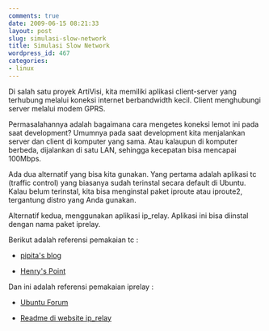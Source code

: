 ```yaml
---
comments: true
date: 2009-06-15 08:21:33
layout: post
slug: simulasi-slow-network
title: Simulasi Slow Network
wordpress_id: 467
categories:
- linux
---
```


Di salah satu proyek ArtiVisi, kita memiliki aplikasi client-server yang terhubung melalui koneksi internet berbandwidth kecil. Client menghubungi server melalui modem GPRS. 

Permasalahannya adalah bagaimana cara mengetes koneksi lemot ini pada saat development? Umumnya pada saat development kita menjalankan server dan client di komputer yang sama. Atau kalaupun di komputer berbeda, dijalankan di satu LAN, sehingga kecepatan bisa mencapai 100Mbps. 

Ada dua alternatif yang bisa kita gunakan. Yang pertama adalah aplikasi tc (traffic control) yang biasanya sudah terinstal secara default di Ubuntu. Kalau belum terinstal, kita bisa menginstal paket iproute atau iproute2, tergantung distro yang Anda gunakan. 

Alternatif kedua, menggunakan aplikasi ip_relay. Aplikasi ini bisa diinstal dengan nama paket iprelay. 

Berikut adalah referensi pemakaian tc : 



	
  * [pipita's blog](http://www.kdedevelopers.org/node/1878)

	
  * [Henry's Point](http://henrydu.com/blog/how-to/simulate-a-slow-link-by-linux-bridge-123.html)



Dan ini adalah referensi pemakaian iprelay : 

	
  * [Ubuntu Forum](http://ubuntuforums.org/showthread.php?t=670628)

	
  * [Readme di website ip_relay](http://www.stewart.com.au/ip_relay/README)






